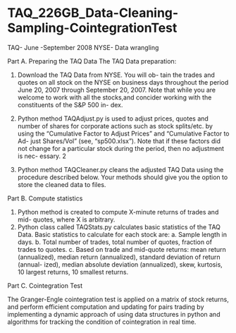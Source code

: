 # TAQ_226GB_Data-Cleaning-Sampling-CointegrationTest
TAQ- June -September 2008 NYSE- Data wrangling 

Part A. Preparing the TAQ Data
The TAQ Data preparation:
1. Download the TAQ Data from NYSE. You will ob-
tain the trades and quotes on all stock on the NYSE on business days
throughout the period June 20, 2007 through September 20, 2007. Note
that while you are welcome to work with all the stocks,and concider working with the constituents of the S&P 500 in-
dex.
2. Python method TAQAdjust.py is used to adjust prices, quotes and
number of shares for corporate actions such as stock splits/etc. by using
the “Cumulative Factor to Adjust Prices” and “Cumulative Factor to Ad-
just Shares/Vol” (see, “sp500.xlsx”). Note that if these factors did not
change for a particular stock during the period, then no adjustment is nec-
essary. 2

3. Python method TAQCleaner.py cleans the adjusted TAQ
Data using the procedure described below. Your methods should give you
the option to store the cleaned data to files.

Part B. Compute statistics
1. Python method is created to compute X-minute returns of trades and mid-
quotes, where X is arbitrary.
2. Python class called TAQStats.py calculates basic statistics
of the TAQ Data. Basic statistics to calculate for each stock are:
a. Sample length in days.
b. Total number of trades, total number of quotes, fraction of trades
to quotes.
c. Based on trade and mid-quote returns: mean return (annualized),
median return (annualized), standard deviation of return (annual-
ized), median absolute deviation (annualized), skew, kurtosis, 10
largest returns, 10 smallest returns.

Part C. Cointegration Test

The Granger-Engle cointegration test is applied on a matrix of stock returns, and perform efficient computation and updating for pairs trading by implementing a dynamic approach of using data structures in python and algorithms
for tracking the condition of cointegration in real time.

